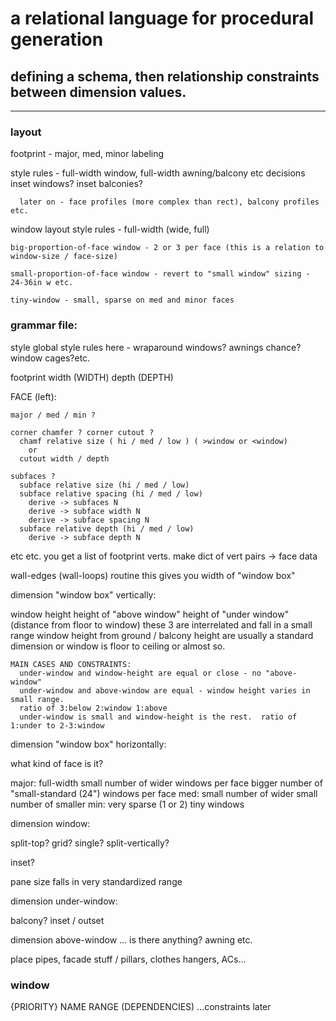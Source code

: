 # a relational language for procedural generation

## defining a schema, then relationship constraints between dimension values.

---

### layout

  footprint - major, med, minor labeling

  style rules - full-width window, full-width awning/balcony etc decisions
    inset windows?
    inset balconies?

      later on - face profiles (more complex than rect), balcony profiles etc.

  window layout style rules -
    full-width (wide, full)

    big-proportion-of-face window - 2 or 3 per face (this is a relation to window-size / face-size)

    small-proportion-of-face window - revert to "small window" sizing - 24-36in w etc.

    tiny-window - small, sparse on med and minor faces
  
### grammar file:

style
  global style rules here - wraparound windows?  awnings chance?  window cages?etc.

footprint 
  width (WIDTH)
  depth (DEPTH)
  
  FACE (left):

    major / med / min ?

    corner chamfer ? corner cutout ?
      chamf relative size ( hi / med / low ) ( >window or <window)
        or
      cutout width / depth
        
    subfaces ?
      subface relative size (hi / med / low)
      subface relative spacing (hi / med / low)
        derive -> subfaces N
        derive -> subface width N
        derive -> subface spacing N
      subface relative depth (hi / med / low)
        derive -> subface depth N

  
etc etc.  you get a list of footprint verts.
make dict of vert pairs -> face data    
    
wall-edges (wall-loops) routine
  this gives you width of "window box"

dimension "window box" vertically:

  window height
  height of "above window"
  height of "under window" (distance from floor to window) 
    these 3 are interrelated and fall in a small range
    window height from ground / balcony height are usually a standard dimension
    or window is floor to ceiling or almost so.

    MAIN CASES AND CONSTRAINTS:
      under-window and window-height are equal or close - no "above-window"
      under-window and above-window are equal - window height varies in small range.
      ratio of 3:below 2:window 1:above
      under-window is small and window-height is the rest.  ratio of 1:under to 2-3:window

dimension "window box" horizontally:

  what kind of face is it?
    
  major:
    full-width
    small number of wider windows per face
    bigger number of "small-standard (24") windows per face
  med:
    small number of wider
    small number of smaller
  min:
    very sparse (1 or 2) tiny windows
    
dimension window:

  split-top? grid? single? split-vertically?

  inset?

  pane size falls in very standardized range
  
dimension under-window:
  
  balcony?  inset / outset

dimension above-window ... is there anything?  awning etc.

place pipes, facade stuff / pillars, clothes hangers, ACs...
    


### window

{PRIORITY} NAME RANGE (DEPENDENCIES) ...constraints later

